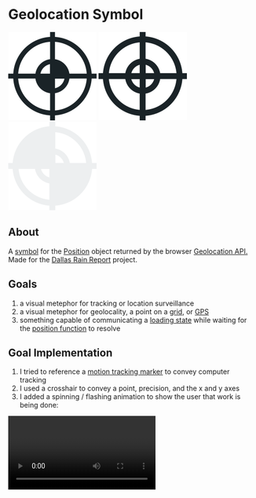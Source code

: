 # Geolocation Symbol

![Geolocation 1](https://github.com/agaricide/geolocation/blob/master/images/gps-1.svg)
![Geolocation 2](https://github.com/agaricide/geolocation/blob/master/images/gps-2.svg)
![Geolocation 3](https://github.com/agaricide/geolocation/blob/master/images/gps-3.svg)

## About
A [symbol](https://vanseodesign.com/web-design/icon-index-symbol/) for the [Position](https://developer.mozilla.org/en-US/docs/Web/API/Position) object returned by the browser [Geolocation API.
](https://developer.mozilla.org/en-US/docs/Web/API/Geolocation_API)  Made for the [Dallas Rain Report](https://www.dallasrain.report/) project.

## Goals
1. a visual metephor for tracking or location surveillance
2. a visual metephor for geolocality, a point on a [grid](https://en.wikipedia.org/wiki/Cartesian_coordinate_system), or [GPS](https://en.wikipedia.org/wiki/Global_Positioning_System)
3. something capable of communicating a [loading state](https://www.patternfly.org/pattern-library/communication/loading-state/) while waiting for the [position function](https://developer.mozilla.org/en-US/docs/Web/API/Geolocation/getCurrentPosition) to resolve

## Goal Implementation
1. I tried to reference a [motion tracking marker](https://www.google.com/search?client=firefox-b-1-d&tbm=isch&sa=1&ei=VRd3XOGgFI_-tAWi96ugDQ&q=motion+tracking+marker&oq=motion+tracking+marker&gs_l=img.3..0.6465.9014..9105...1.0..0.123.1758.17j5......0....1..gws-wiz-img.......35i39j0i67j0i10i67j0i8i30j0i24.w0_5T8ZpzII) to convey computer tracking
2. I used a crosshair to convey a point, precision, and the x and y axes
3. I added a spinning / flashing animation to show the user that work is being done:

![Loading...](https://raw.githubusercontent.com/agaricide/geolocation/master/images/loading.mov)